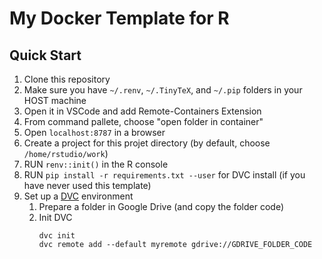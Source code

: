 # My Docker Template for R

## Quick Start
1. Clone this repository
1. Make sure you have `~/.renv`, `~/.TinyTeX`, and `~/.pip` folders in your HOST machine
1. Open it in VSCode and add Remote-Containers Extension
1. From command pallete, choose "open folder in container"
1. Open `localhost:8787` in a browser
1. Create a project for this projet directory (by default, choose `/home/rstudio/work`)
1. RUN `renv::init()` in the R console
1. RUN `pip install -r requirements.txt --user` for DVC install (if you have never used this template)
1. Set up a [DVC](https://dvc.org/) environment
    1. Prepare a folder in Google Drive (and copy the folder code)
    1. Init DVC
        ```{bash}
        dvc init
        dvc remote add --default myremote gdrive://GDRIVE_FOLDER_CODE
        ```